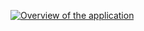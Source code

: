 <a href="https://ibb.co/8NT1K9S"><img src="https://i.ibb.co/q7XTypP/Group-18.png" alt="Overview of the application" border="0"></a>
